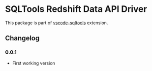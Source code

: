 # SQLTools Redshift Data API Driver

This package is part of [vscode-sqltools](https://vscode-sqltools.mteixeira.dev/?umd_source=repository&utm_medium=readme&utm_campaign=redshiftdata) extension.

## Changelog

### 0.0.1

- First working version
